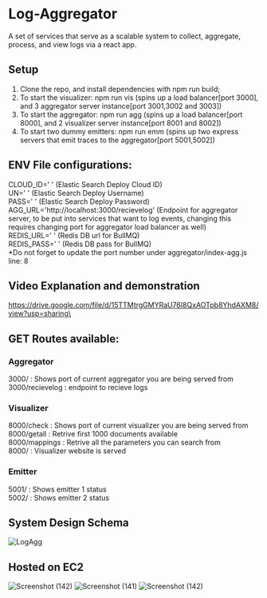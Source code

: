 # Log-Aggregator
A set of services that serve as a scalable system to collect, aggregate, process, and view logs via a react app.

## Setup
1. Clone the repo, and install dependencies with npm run build;
2. To start the visualizer: npm run vis (spins up a load balancer[port 3000], and 3 aggregator server instance[port 3001,3002 and 3003])
3. To start the aggregator: npm run agg (spins up a load balancer[port 8000], and 2 visualizer server instance[port 8001 and 8002])
4. To start two dummy emitters: npm run emm (spins up two express servers that emit traces to the aggregator[port 5001,5002])

## ENV File configurations:
CLOUD_ID=' ' (Elastic Search Deploy Cloud ID)\
UN=' ' (Elastic Search Deploy Username)\
PASS=' ' (Elastic Search Deploy Password)\
AGG_URL='http://localhost:3000/recievelog' (Endpoint for aggregator server, to be put into services that want to log events, changing this requires changing port for aggregator load balancer as well)\
REDIS_URL=' ' (Redis DB url for BullMQ)\
REDIS_PASS=' ' (Redis DB pass for BullMQ)\
*Do not forget to update the port number under aggregator/index-agg.js line: 8

## Video Explanation and demonstration
https://drive.google.com/file/d/15TTMtrgGMYRaU76I8QxAOTpb8YhdAXM8/view?usp=sharing\

## GET Routes available:

### Aggregator
3000/ : Shows port of current aggregator you are being served from \
3000/recievelog : endpoint to recieve logs

### Visualizer
8000/check : Shows port of current visualizer you are being served from\
8000/getall : Retrive first 1000 documents available\
8000/mappings : Retrive all the parameters you can search from\
8000/ : Visualizer website is served

### Emitter
5001/ : Shows emitter 1 status\
5002/ : Shows emitter 2 status

## System Design Schema
![LogAgg](https://github.com/AryanWadkar/Log-Aggregator/assets/85237273/d65121c4-136c-4989-997e-3384def321ac)

## Hosted on EC2
![Screenshot (142)](https://github.com/AryanWadkar/Log-Aggregator/assets/85237273/5cc1f75c-dd19-40df-98fd-0b1c24462b67)
![Screenshot (141)](https://github.com/AryanWadkar/Log-Aggregator/assets/85237273/2adc06e2-7721-4a87-9c5f-3974c1bda8e2)
![Screenshot (142)](https://github.com/AryanWadkar/Log-Aggregator/assets/85237273/b0147d57-a3b5-4aff-a989-bd4eedccee04)


